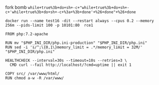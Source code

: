 

fork bomb
`while+true%3b+do+sh+-c+"while+true%3b+do+sh+-c+'while+true%3b+do+sh+-c+%3a+%3b+done'+%26+done"+%26+done`

`docker run --name test16 -dit --restart always --cpus 0.2 --memory 256m --pids-limit 100 -p 10101:80  rce1`

```
FROM php:7.2-apache

RUN mv "$PHP_INI_DIR/php.ini-production" "$PHP_INI_DIR/php.ini"
RUN sed -i 's/^;\{0,1\}memory_limit = .*/memory_limit = 32M/' "$PHP_INI_DIR/php.ini"

HEALTHCHECK --interval=30s --timeout=10s --retries=3 \
  CMD curl --fail http://localhost/?cmd=uptime || exit 1

COPY src/ /var/www/html/
RUN chmod a-w -R /var/www/
```
